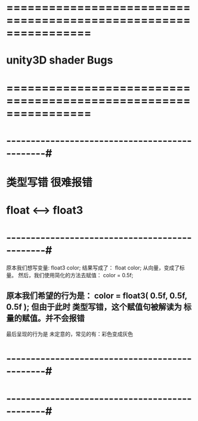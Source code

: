 # ================================================================ #
#                  unity3D shader Bugs
# ================================================================ #


# ----------------------------------------------#
#         类型写错 很难报错
#         float <--> float3
# ----------------------------------------------#
原本我们想写变量:
    float3 color;
结果写成了：
    float color;
从向量，变成了标量。
然后，我们使用简化的方法去赋值：
    color = 0.5f;

原本我们希望的行为是： 
    color = float3( 0.5f, 0.5f, 0.5f );
但由于此时 类型写错，这个赋值句被解读为 标量的赋值。并不会报错
----
最后呈现的行为是 未定意的，常见的有：彩色变成灰色



# ----------------------------------------------#
#            
# ----------------------------------------------#








